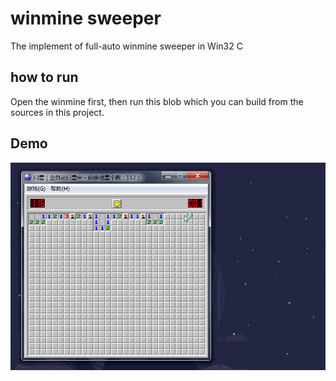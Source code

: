 # winmine sweeper
The implement of full-auto winmine sweeper in Win32 C

## how to run
Open the winmine first, then run this blob which you can build from the sources in this project.

## Demo
![demo.gif](https://github.com/AloneCafe/winminesweeper/raw/master/images/demo.gif)
